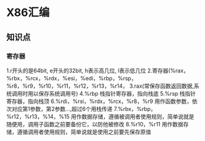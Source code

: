 # X86汇编

## 知识点

### 寄存器
1.r开头的是64bit, e开头的32bit, h表示高几位, l表示低几位
2.寄存器(%rax，%rbx，%rcx，%rdx，%esi，%edi，%rbp，%rsp，%r8，%r9，%r10，%r11，%r12，%r13，%r14，
3.rax(常保存函数返回数据,系统调用时用以保存系统调用号)
4.%rbp 栈指针寄存器，指向栈底
5.%rsp 栈指针寄存器，指向栈顶
6.%rdi，%rsi，%rdx，%rcx，%r8，%r9 用作函数参数，依次对应第1参数，第2参数...,超过6个用栈传递
7.%rbx，%rbp，%r12，%r13，%14，%15 用作数据存储，遵循被调用者使用规则，简单说就是随便用，调用子函数之前要备份它，以防他被修改
8.%r10，%r11 用作数据存储，遵循调用者使用规则，简单说就是使用之前要先保存原值
